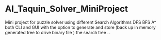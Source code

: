 # AI_Taquin_Solver_MiniProject
Mini project for puzzle solver using different Search Algorithms DFS BFS A* both CLI and GUI with the option to generate and store (back up in memory generated tree to drive binary file ) the search tree ..
